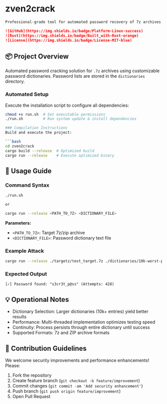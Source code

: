 # zven2crack
```markdown
Professional-grade tool for automated password recovery of 7z archives using dictionary attacks. Built with Rust for maximum performance.

![GitHub](https://img.shields.io/badge/Platform-Linux-success)
![Rust](https://img.shields.io/badge/Built_with-Rust-orange)
![License](https://img.shields.io/badge/License-MIT-blue)
```

## 📦 Project Overview

Automated password cracking solution for `.7z` archives using customizable password dictionaries. Password lists are stored in the `dictionaries` directory.

### Automated Setup
Execute the installation script to configure all dependencies:

```bash
chmod +x run.sh  # Set executable permissions
./run.sh         # Run system update & install dependencies

### Compilation Instructions
Build and execute the project:

```bash
cd zven2crack
cargo build --release  # Optimized build
cargo run --release    # Execute optimized binary
```

## 🚀 Usage Guide

### Command Syntax
```bash
./run.sh

or

cargo run --release <PATH_TO_7Z> <DICTIONARY_FILE>
```

**Parameters:**
- `<PATH_TO_7Z>`: Target 7z/zip archive
- `<DICTIONARY_FILE>`: Password dictionary text file

### Example Attack
```bash
cargo run --release ./targetz/test_target.7z ./dictionaries/10k-worst-passwords.txt
```

### Expected Output
```
[✓] Password found: "s3cr3t_p@ss" (Attempts: 428)
```

## 💡 Operational Notes
- Dictionary Selection: Larger dictionaries (10k+ entries) yield better results
- Performance: Multi-threaded implementation optimizes testing speed
- Continuity: Process persists through entire dictionary until success
- Supported Formats: 7z and ZIP archive formats

## 🤝 Contribution Guidelines
We welcome security improvements and performance enhancements! Please:
1. Fork the repository
2. Create feature branch (`git checkout -b feature/improvement`)
3. Commit changes (`git commit -am 'Add security enhancement'`)
4. Push branch (`git push origin feature/improvement`)
5. Open Pull Request
